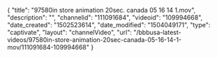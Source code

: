 {
    "title": "97580in store animation 20sec. canada 05 16 14 1.mov",
    "description": "",
    "channelid": "111091684",
    "videoid": "109994668",
    "date_created": "1502523614",
    "date_modified": "1504049171",
    "type": "captivate",
    "layout": "channelVideo",
    "url": "\/bbbusa-latest-videos\/97580in-store-animation-20sec-canada-05-16-14-1-mov\/111091684-109994668"
}